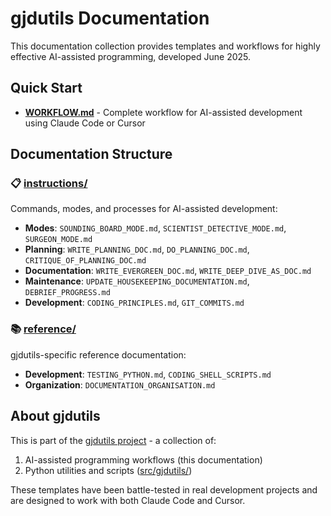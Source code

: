 # gjdutils Documentation

This documentation collection provides templates and workflows for highly effective AI-assisted programming, developed June 2025.

## Quick Start

- **[WORKFLOW.md](WORKFLOW.md)** - Complete workflow for AI-assisted development using Claude Code or Cursor

## Documentation Structure

### 📋 [instructions/](instructions/)
Commands, modes, and processes for AI-assisted development:
- **Modes**: `SOUNDING_BOARD_MODE.md`, `SCIENTIST_DETECTIVE_MODE.md`, `SURGEON_MODE.md`
- **Planning**: `WRITE_PLANNING_DOC.md`, `DO_PLANNING_DOC.md`, `CRITIQUE_OF_PLANNING_DOC.md`
- **Documentation**: `WRITE_EVERGREEN_DOC.md`, `WRITE_DEEP_DIVE_AS_DOC.md`
- **Maintenance**: `UPDATE_HOUSEKEEPING_DOCUMENTATION.md`, `DEBRIEF_PROGRESS.md`
- **Development**: `CODING_PRINCIPLES.md`, `GIT_COMMITS.md`

### 📚 [reference/](reference/)
gjdutils-specific reference documentation:
- **Development**: `TESTING_PYTHON.md`, `CODING_SHELL_SCRIPTS.md`
- **Organization**: `DOCUMENTATION_ORGANISATION.md`

## About gjdutils

This is part of the [gjdutils project](../README.md) - a collection of:
1. AI-assisted programming workflows (this documentation)
2. Python utilities and scripts ([src/gjdutils/](../src/gjdutils/))

These templates have been battle-tested in real development projects and are designed to work with both Claude Code and Cursor.